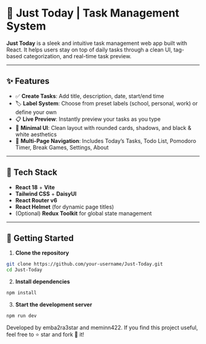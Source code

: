 # 📝 Just Today | Task Management System

**Just Today** is a sleek and intuitive task management web app built with React. It helps users stay on top of daily tasks through a clean UI, tag-based categorization, and real-time task preview.

---

## ✨ Features

- ✅ **Create Tasks**: Add title, description, date, start/end time
- 🏷️ **Label System**: Choose from preset labels (school, personal, work) or define your own
- 📋 **Live Preview**: Instantly preview your tasks as you type
- 🎨 **Minimal UI**: Clean layout with rounded cards, shadows, and black & white aesthetics
- 📂 **Multi-Page Navigation**: Includes Today’s Tasks, Todo List, Pomodoro Timer, Break Games, Settings, About

---

## 🔧 Tech Stack

- **React 18** + **Vite**
- **Tailwind CSS** + **DaisyUI**
- **React Router v6**
- **React Helmet** (for dynamic page titles)
- (Optional) **Redux Toolkit** for global state management

---

## 🚀 Getting Started

1. **Clone the repository**
```bash
git clone https://github.com/your-username/Just-Today.git
cd Just-Today
```
2. **Install dependencies**
```bash
npm install
```
3. **Start the development server**
```bash
npm run dev
```
Developed by emba2ra3star and meminn422.
If you find this project useful, feel free to ⭐ star and fork 🍴 it!
